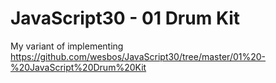 # JavaScript30 - 01 Drum Kit

My variant of implementing https://github.com/wesbos/JavaScript30/tree/master/01%20-%20JavaScript%20Drum%20Kit